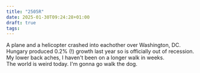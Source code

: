 ```yaml
---
title: "2505R"
date: 2025-01-30T09:24:28+01:00
draft: true
tags:
---
```


A plane and a helicopter crashed into eachother over Washington, DC. Hungary produced 0.2% (!) growth last year so is officially out of recession. My lower back aches, I haven't been on a longer walk in weeks.  
The world is weird today. I'm gonna go walk the dog.